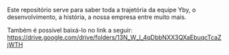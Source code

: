 Este repositório serve para saber toda a trajetória da equipe Yby, o desenvolvimento, a história, a nossa empresa entre muito mais.

Também é possível baixá-lo no link a seguir:
https://drive.google.com/drive/folders/13N_W_l_4qDbbNXX3QXaEbuqcTcaZjWTH
